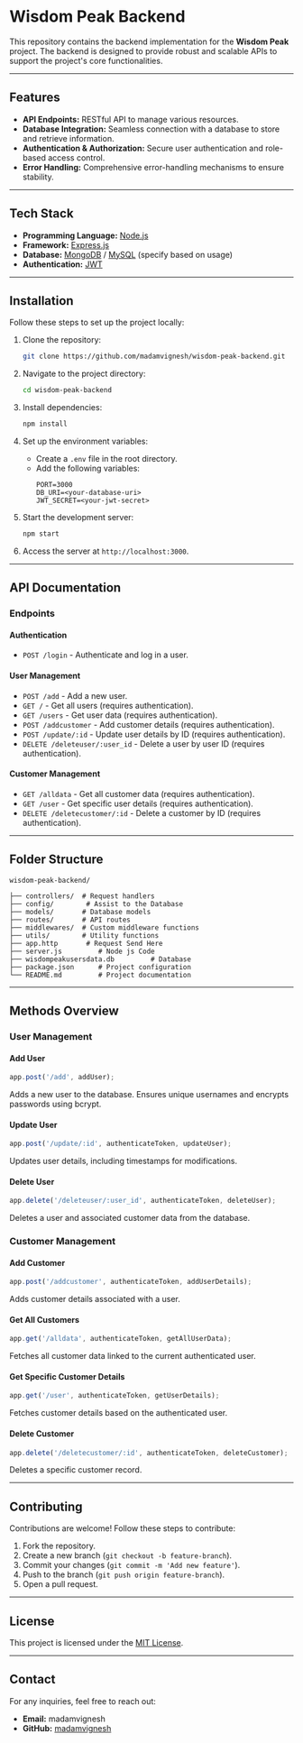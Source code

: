 # Wisdom Peak Backend

This repository contains the backend implementation for the **Wisdom Peak** project. The backend is designed to provide robust and scalable APIs to support the project's core functionalities.

---

## Features

- **API Endpoints:** RESTful API to manage various resources.
- **Database Integration:** Seamless connection with a database to store and retrieve information.
- **Authentication & Authorization:** Secure user authentication and role-based access control.
- **Error Handling:** Comprehensive error-handling mechanisms to ensure stability.

---

## Tech Stack

- **Programming Language:** [Node.js](https://nodejs.org/)
- **Framework:** [Express.js](https://expressjs.com/)
- **Database:** [MongoDB](https://www.mongodb.com/) / [MySQL](https://www.mysql.com/) (specify based on usage)
- **Authentication:** [JWT](https://jwt.io/)

---

## Installation

Follow these steps to set up the project locally:

1. Clone the repository:
   ```bash
   git clone https://github.com/madamvignesh/wisdom-peak-backend.git
   ```

2. Navigate to the project directory:
   ```bash
   cd wisdom-peak-backend
   ```

3. Install dependencies:
   ```bash
   npm install
   ```

4. Set up the environment variables:
   - Create a `.env` file in the root directory.
   - Add the following variables:
     ```env
     PORT=3000
     DB_URI=<your-database-uri>
     JWT_SECRET=<your-jwt-secret>
     ```

5. Start the development server:
   ```bash
   npm start
   ```

6. Access the server at `http://localhost:3000`.

---

## API Documentation

### Endpoints

#### Authentication
- `POST /login` - Authenticate and log in a user.

#### User Management
- `POST /add` - Add a new user.
- `GET /` - Get all users (requires authentication).
- `GET /users` - Get user data (requires authentication).
- `POST /addcustomer` - Add customer details (requires authentication).
- `POST /update/:id` - Update user details by ID (requires authentication).
- `DELETE /deleteuser/:user_id` - Delete a user by user ID (requires authentication).

#### Customer Management
- `GET /alldata` - Get all customer data (requires authentication).
- `GET /user` - Get specific user details (requires authentication).
- `DELETE /deletecustomer/:id` - Delete a customer by ID (requires authentication).

---

## Folder Structure

```
wisdom-peak-backend/

├── controllers/  # Request handlers
├── config/        # Assist to the Database
├── models/       # Database models
├── routes/       # API routes
├── middlewares/  # Custom middleware functions
├── utils/        # Utility functions
├── app.http       # Request Send Here
├── server.js         # Node js Code
├── wisdompeakusersdata.db         # Database
├── package.json      # Project configuration
└── README.md         # Project documentation
```

---

## Methods Overview

### User Management

#### Add User
```javascript
app.post('/add', addUser);
```
Adds a new user to the database. Ensures unique usernames and encrypts passwords using bcrypt.

#### Update User
```javascript
app.post('/update/:id', authenticateToken, updateUser);
```
Updates user details, including timestamps for modifications.

#### Delete User
```javascript
app.delete('/deleteuser/:user_id', authenticateToken, deleteUser);
```
Deletes a user and associated customer data from the database.

### Customer Management

#### Add Customer
```javascript
app.post('/addcustomer', authenticateToken, addUserDetails);
```
Adds customer details associated with a user.

#### Get All Customers
```javascript
app.get('/alldata', authenticateToken, getAllUserData);
```
Fetches all customer data linked to the current authenticated user.

#### Get Specific Customer Details
```javascript
app.get('/user', authenticateToken, getUserDetails);
```
Fetches customer details based on the authenticated user.

#### Delete Customer
```javascript
app.delete('/deletecustomer/:id', authenticateToken, deleteCustomer);
```
Deletes a specific customer record.

---

## Contributing

Contributions are welcome! Follow these steps to contribute:

1. Fork the repository.
2. Create a new branch (`git checkout -b feature-branch`).
3. Commit your changes (`git commit -m 'Add new feature'`).
4. Push to the branch (`git push origin feature-branch`).
5. Open a pull request.

---

## License

This project is licensed under the [MIT License](LICENSE).

---

## Contact

For any inquiries, feel free to reach out:
- **Email:** madamvignesh
- **GitHub:** [madamvignesh](https://github.com/madamvignesh)
